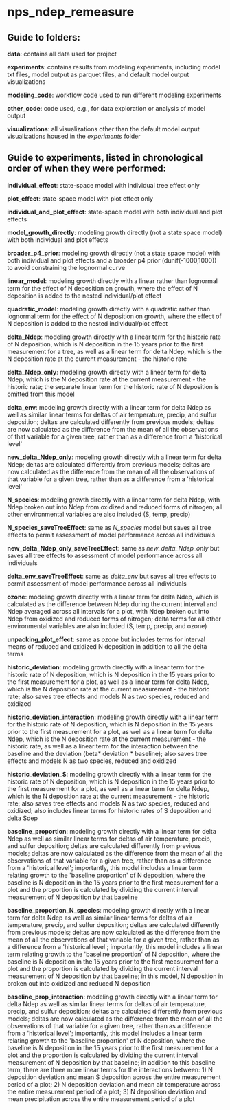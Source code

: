# nps_ndep_remeasure

## Guide to folders:

**data**: contains all data used for project

**experiments**: contains results from modeling experiments, including model txt files, model output as parquet files, and default model output visualizations

**modeling_code**: workflow code used to run different modeling experiments

**other_code**: code used, e.g., for data exploration or analysis of model output

**visualizations**: all visualizations other than the default model output visualizations housed in the *experiments* folder

## Guide to experiments, listed in chronological order of when they were performed: 

**individual_effect**: state-space model with individual tree effect only

**plot_effect**: state-space model with plot effect only

**individual_and_plot_effect**: state-space model with both individual and plot effects

**model_growth_directly**: modeling growth directly (not a state space model) with both individual and plot effects

**broader_p4_prior**: modeling growth directly (not a state space model) with both individual and plot effects and a broader p4 prior (dunif(-1000,1000)) to avoid constraining the lognormal curve

**linear_model**: modeling growth directly with a linear rather than lognormal term for the effect of N deposition on growth, where the effect of N deposition is added to the nested individual/plot effect

**quadratic_model**: modeling growth directly with a quadratic rather than lognormal term for the effect of N deposition on growth, where the effect of N deposition is added to the nested individual/plot effect 

**delta_Ndep**: modeling growth directly with a linear term for the historic rate of N deposition, which is N deposition in the 15 years prior to the first measurement for a tree, as well as a linear term for delta Ndep, which is the N deposition rate at the current measurement - the historic rate

**delta_Ndep_only**: modeling growth directly with a linear term for delta Ndep, which is the N deposition rate at the current measurement - the historic rate; the separate linear term for the historic rate of N deposition is omitted from this model

**delta_env**: modeling growth directly with a linear term for delta Ndep as well as similar linear terms for deltas of air temperature, precip, and sulfur deposition; deltas are calculated differently from previous models; deltas are now calculated as the difference from the mean of all the observations of that variable for a given tree, rather than as a difference from a 'historical level'

**new_delta_Ndep_only**: modeling growth directly with a linear term for delta Ndep; deltas are calculated differently from previous models; deltas are now calculated as the difference from the mean of all the observations of that variable for a given tree, rather than as a difference from a 'historical level'

**N_species**: modeling growth directly with a linear term for delta Ndep, with Ndep broken out into Ndep from oxidized and reduced forms of nitrogen; all other environmental variables are also included (S, temp, precip)

**N_species_saveTreeEffect**: same as *N_species* model but saves all tree effects
to permit assessment of model performance across all individuals

**new_delta_Ndep_only_saveTreeEffect**: same as *new_delta_Ndep_only* but saves all tree effects to assessment of model performance across all individuals

**delta_env_saveTreeEffect**: same as *delta_env* but saves all tree effects to permit assessment of model performance across all individuals

**ozone**: modeling growth directly with a linear term for delta Ndep, which is calculated as the difference between Ndep during the current interval and Ndep averaged across all intervals for a plot, with Ndep broken out into Ndep from oxidized and reduced forms of nitrogen; delta terms for all other environmental variables are also included (S, temp, precip, and ozone)

**unpacking_plot_effect**: same as *ozone* but includes terms for interval means
of reduced and oxidized N deposition in addition to all the delta terms

**historic_deviation**: modeling growth directly with a linear term for the historic rate of N deposition, which is N deposition in the 15 years prior to the first measurement for a plot, as well as a linear term for delta Ndep, which is the N deposition rate at the current measurement - the historic rate; also saves tree effects and models N as two species, reduced and oxidized

**historic_deviation_interaction**: modeling growth directly with a linear term for the historic rate of N deposition, which is N deposition in the 15 years prior to the first measurement for a plot, as well as a linear term for delta Ndep, which is the N deposition rate at the current measurement - the historic rate, as well as a linear term for the interaction between the baseline and the deviation (beta* deviation * baseline); also saves tree effects and models N as two species, reduced and oxidized

**historic_deviation_S**: modeling growth directly with a linear term for the historic rate of N deposition, which is N deposition in the 15 years prior to the first measurement for a plot, as well as a linear term for delta Ndep, which is the N deposition rate at the current measurement - the historic rate; also saves tree effects and models N as two species, reduced and oxidized; also includes linear terms for historic rates of S deposition and delta Sdep

**baseline_proportion**: modeling growth directly with a linear term for delta Ndep as well as similar linear terms for deltas of air temperature, precip, and sulfur deposition; deltas are calculated differently from previous models; deltas are now calculated as the difference from the mean of all the observations of that variable for a given tree, rather than as a difference from a 'historical level'; importantly, this model includes a linear term relating growth to the 'baseline proportion' of N deposition, where the baseline is N deposition in the 15 years prior to the first measurement for a plot and the proportion is calculated by dividing the current interval measurement of N deposition by that baseline

**baseline_proportion_N_species**: modeling growth directly with a linear term for delta Ndep as well as similar linear terms for deltas of air temperature, precip, and sulfur deposition; deltas are calculated differently from previous models; deltas are now calculated as the difference from the mean of all the observations of that variable for a given tree, rather than as a difference from a 'historical level'; importantly, this model includes a linear term relating growth to the 'baseline proportion' of N deposition, where the baseline is N deposition in the 15 years prior to the first measurement for a plot and the proportion is calculated by dividing the current interval measurement of N deposition by that baseline; in this model, N deposition in broken out into oxidized and reduced N deposition

**baseline_prop_interaction**: modeling growth directly with a linear term for delta Ndep as well as similar linear terms for deltas of air temperature, precip, and sulfur deposition; deltas are calculated differently from previous models; deltas are now calculated as the difference from the mean of all the observations of that variable for a given tree, rather than as a difference from a 'historical level'; importantly, this model includes a linear term relating growth to the 'baseline proportion' of N deposition, where the baseline is N deposition in the 15 years prior to the first measurement for a plot and the proportion is calculated by dividing the current interval measurement of N deposition by that baseline; in addition to this baseline term, there are three more linear terms for the interactions between: 1) N deposition deviation and mean S deposition across the entire measurement period of a plot; 2) N deposition deviation and mean air temperature across the entire measurement period of a plot; 3) N deposition deviation and mean precipitation across the entire measurement period of a plot


